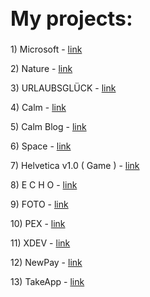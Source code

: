 <h1 style="font-size: 32px"> My projects: </h1>

<p>1) Microsoft - <a href="https://mrvalera.github.io/Other-Code/MyProject/index.html"> link </a></p>
<p>2) Nature - <a href="https://mrvalera.github.io/Other-Code/MyProject4/Project.html"> link </a></p>
<p>3) URLAUBSGLÜCK - <a href="https://mrvalera.github.io/Other-Code/Project5/index2.html"> link </a></p>
<p>4) Calm - <a href="https://mrvalera.github.io/Other-Code/Project6/homePage.html"> link </a></p>
<p>5) Calm Blog - <a href="https://mrvalera.github.io/Other-Code/Project6/blogPage.html"> link </a></p>
<p>6) Space - <a href="https://mrvalera.github.io/Other-Code/Project%207/index.html"> link </a></p>
<p>7) Helvetica v1.0 ( Game ) - <a href="https://mrvalera.github.io/Other-Code/ProjectGame/index.html"> link </a></p>
<p>8) E C H O - <a href="https://mrvalera.github.io/Other-Code/project8/index.html"> link </a></p>
<p>9) FOTO - <a href="https://mrvalera.github.io/Other-Code/project9/index.html"> link </a></p>
<p>10) PEX - <a href="https://mrvalera.github.io/Other-Code/project10/index.html"> link </a></p>
<p>11) XDEV - <a href="http://xdev.su"> link </a></p>
<p>12) NewPay - <a href="http://var.newman.su"> link </a></p>
<p>13) TakeApp - <a href="https://mrvalera.github.io/Other-Code/project11/index.html"> link </a></p>
